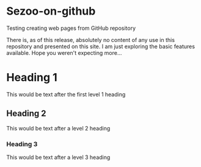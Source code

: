 # Sezoo-on-github
Testing creating web pages from GitHub repository 

There is, as of this release, absolutely no content of any use in this repository and presented on this site. I am just exploring the basic features available. Hope you weren't expecting more...

# Heading 1
This would be text after the first level 1 heading
## Heading 2
This would be text after a level 2 heading
### Heading 3
This would be text after a level 3 heading
